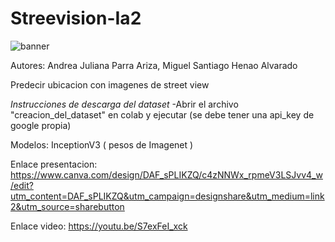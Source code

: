 # Streevision-Ia2
![banner](https://github.com/Lurk18/Streevision-Ia2/assets/109926913/cda5bd4f-6280-4aa5-9525-d4362d6f3023)

Autores: Andrea Juliana Parra Ariza, Miguel Santiago Henao Alvarado

Predecir ubicacion con imagenes de street view

*Instrucciones de descarga del dataset*
   -Abrir el archivo "creacion_del_dataset" en colab y ejecutar (se debe tener una api_key de google propia)

Modelos: InceptionV3 ( pesos de Imagenet )


Enlace presentacion: https://www.canva.com/design/DAF_sPLIKZQ/c4zNNWx_rpmeV3LSJvv4_w/edit?utm_content=DAF_sPLIKZQ&utm_campaign=designshare&utm_medium=link2&utm_source=sharebutton

Enlace video: [https://youtu.be/S7exFeI_xck ](https://youtu.be/S7exFeI_xck)
